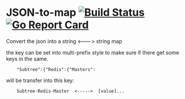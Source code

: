 # JSON-to-map [![Build Status](https://travis-ci.org/arthurkiller/JSON-to-map.svg?branch=master)](https://travis-ci.org/arthurkiller/JSON-to-map)[![Go Report Card](https://goreportcard.com/badge/github.com/arthurkiller/JSON-to-map)](https://goreportcard.com/report/github.com/arthurkiller/JSON-to-map)
Convert the json into a string <---> string map

the key can be set into multi-prefix style to make sure if there get some keys in the same.
```
    "Subtree":{"Redis":{"Masters":
```

will be transfer into this key:
```
    Subtree-Redis-Master  <----->  [value]...
```
